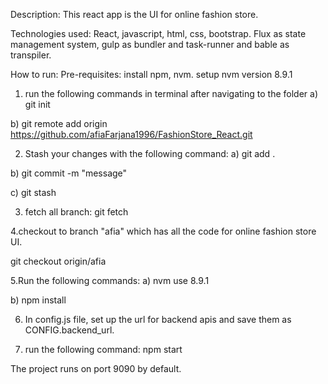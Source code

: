 Description:
This react app is the UI for online fashion store.


Technologies used:
React, javascript, html, css, bootstrap. Flux as state management system, gulp as bundler and task-runner and bable as transpiler.


How to run:
Pre-requisites: install npm, nvm. setup nvm version 8.9.1


1. run the following commands in terminal after navigating to the folder
a) git init

b) git remote add origin https://github.com/afiaFarjana1996/FashionStore_React.git

2. Stash your changes with the following command:
a) git add .

b) git commit -m "message"

c) git stash

3. fetch all branch:
git fetch

4.checkout to branch "afia" which has all the code for online fashion store UI.

git checkout origin/afia

5.Run the following commands:
a) nvm use 8.9.1

b) npm install

6. In config.js file, set up the url for backend apis and save them as CONFIG.backend_url.

7. run the following command:
npm start



The project runs on port 9090 by default.

